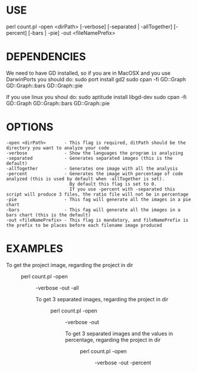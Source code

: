 USE
===
perl count.pl -open \<dirPath\> [-verbose] [-separated | -allTogether] [-percent] [-bars | -pie] -out \<fileNamePrefix\>

DEPENDENCIES
============
We need to have GD installed, so if you are in MacOSX and you use DarwinPorts you should do:
    sudo port install gd2
    sudo cpan -fi GD::Graph GD::Graph::bars GD::Graph::pie

If you use linux you shoul do:
    sudo aptitude install libgd-dev
    sudo cpan -fi GD::Graph GD::Graph::bars GD::Graph::pie

OPTIONS
=======
    -open <dirPath>       - This flag is required, ditPath should be the directory you want to analyze your code
    -verbose              - Show the languages the program is analyzing
    -separated            - Generates separated images (this is the default)
    -allTogether          - Generates one image with all the analysis
    -percent              - Generates the image with percentage of code analyzed (this is used by default when -allTogether is set).
                            By default this flag is set to 0.
                            If you use -percent with -separated this script will produce 3 files, the ratio file will not be in percentage
    -pie                  - This fag will generate all the images in a pie chart
    -bars                 - This fag will generate all the images in a bars chart (this is the default)
    -out <fileNamePrefix> - This flag is mandatory, and fileNamePrefix is the prefix to be places before each filename image produced

EXAMPLES
========

To get the project image, regarding the project in dir <dir>
    perl count.pl -open <dir> -verbose -out <prefix> -all

To get 3 separated images, regarding the project in dir <dir>
    perl count.pl -open <dir> -verbose -out <prefix>

To get 3 separated images and the values in percentage, regarding the project in dir <dir>
    perl count.pl -open <dir> -verbose -out <prefix> -percent
